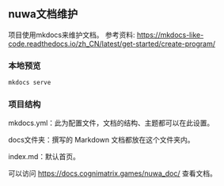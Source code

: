 ## nuwa文档维护
项目使用mkdocs来维护文档。
参考资料:
https://mkdocs-like-code.readthedocs.io/zh_CN/latest/get-started/create-program/

### 本地预览
```bash
mkdocs serve
```

### 项目结构

mkdocs.yml：此为配置文件，文档的结构、主题都可以在此设置。

docs文件夹：撰写的 Markdown 文档都放在这个文件夹内。

index.md：默认首页。

可以访问 https://docs.cognimatrix.games/nuwa_doc/ 查看文档。